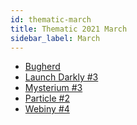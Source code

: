 ```yaml
---
id: thematic-march
title: Thematic 2021 March
sidebar_label: March
---
```


- <a href="/html/Thematic/2021/MArch/bugherd.html" target="_parent">Bugherd</a>
- <a href="/html/Thematic/2021/MArch/launch_darkly_3.html" target="_parent">Launch  Darkly #3</a>
- <a href="/html/Thematic/2021/MArch/mysterium_3.html" target="_parent">Mysterium #3</a>
- <a href="/html/Thematic/2021/MArch/particle_2.html" target="_parent">Particle #2</a>
- <a href="/html/Thematic/2021/MArch/webiny_4.html" target="_parent">Webiny #4</a>